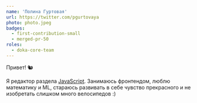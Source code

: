 ```yaml
---
name: 'Полина Гуртовая'
url: https://twitter.com/pgurtovaya
photo: photo.jpeg
badges:
  - first-contribution-small
  - merged-pr-50
roles:
  - doka-core-team
---
```


Привет! 🐿

Я редактор раздела [JavaScript](/js/). Занимаюсь фронтендом, люблю математику и ML, стараюсь развивать в себе чувство прекрасного и не изобретать слишком много велосипедов :)
